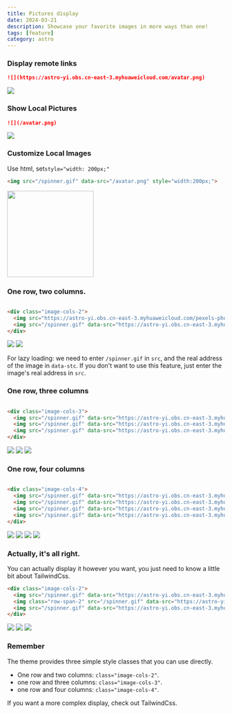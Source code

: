 ```yaml
---
title: Pictures display
date: 2024-03-21
description: Showcase your favorite images in more ways than one!
tags: [feature]
category: astro
---
```


### Display remote links

```md
![](https://astro-yi.obs.cn-east-3.myhuaweicloud.com/avatar.png)
```

![](https://astro-yi.obs.cn-east-3.myhuaweicloud.com/avatar.png)

### Show Local Pictures

```md
![](/avatar.png)
```

![](/avatar.png)

### Customize Local Images

Use html, set`style="width: 200px;"`

```html
<img src="/spinner.gif" data-src="/avatar.png" style="width:200px;">
```

<img src="/spinner.gif" data-src="/avatar.png" style="width:200px;">

### One row, two columns.

```html

<div class="image-cols-2">
  <img src="https://astro-yi.obs.cn-east-3.myhuaweicloud.com/pexels-photo-8536415.jpeg">
  <img src="/spinner.gif" data-src="https://astro-yi.obs.cn-east-3.myhuaweicloud.com/pexels-kyle-miller-20582700.jpg">
</div>
```

<div class="image-cols-2">
  <img src="https://astro-yi.obs.cn-east-3.myhuaweicloud.com/pexels-photo-8536415.jpeg">
  <img src="/spinner.gif" data-src="https://astro-yi.obs.cn-east-3.myhuaweicloud.com/pexels-kyle-miller-20582700.jpg" >
</div>


For lazy loading: we need to enter `/spinner.gif` in `src`, and the real address of the image in `data-stc`. If you don't want to use this feature, just enter the image's real address in `src`.

### One row, three columns

```html

<div class="image-cols-3">
  <img src="/spinner.gif" data-src="https://astro-yi.obs.cn-east-3.myhuaweicloud.com/pexels-photo-8536415.jpeg">
  <img src="/spinner.gif" data-src="https://astro-yi.obs.cn-east-3.myhuaweicloud.com/pexels-kyle-miller-20582700.jpg">
  <img src="/spinner.gif" data-src="https://astro-yi.obs.cn-east-3.myhuaweicloud.com/pexels-photo-20523844.jpeg">
</div>
```

<div class="image-cols-3">
  <img src="/spinner.gif" data-src="https://astro-yi.obs.cn-east-3.myhuaweicloud.com/pexels-photo-8536415.jpeg">
  <img src="/spinner.gif" data-src="https://astro-yi.obs.cn-east-3.myhuaweicloud.com/pexels-kyle-miller-20582700.jpg" >
  <img src="/spinner.gif" data-src="https://astro-yi.obs.cn-east-3.myhuaweicloud.com/pexels-photo-20523844.jpeg" >
</div>

### One row, four columns

```html

<div class="image-cols-4">
  <img src="/spinner.gif" data-src="https://astro-yi.obs.cn-east-3.myhuaweicloud.com/pexels-photo-8536415.jpeg">
  <img src="/spinner.gif" data-src="https://astro-yi.obs.cn-east-3.myhuaweicloud.com/pexels-kyle-miller-20582700.jpg">
  <img src="/spinner.gif" data-src="https://astro-yi.obs.cn-east-3.myhuaweicloud.com/pexels-photo-20523844.jpeg">
  <img src="/spinner.gif" data-src="https://astro-yi.obs.cn-east-3.myhuaweicloud.com/pexels-photo-8536415.jpeg">
</div>
```

<div class="image-cols-4">
  <img class="object-fill" src="/spinner.gif" data-src="https://astro-yi.obs.cn-east-3.myhuaweicloud.com/pexels-photo-8536415.jpeg">
  <img class="object-fill" src="/spinner.gif" data-src="https://astro-yi.obs.cn-east-3.myhuaweicloud.com/pexels-kyle-miller-20582700.jpg" >
  <img class="object-fill" src="/spinner.gif" data-src="https://astro-yi.obs.cn-east-3.myhuaweicloud.com/pexels-photo-20523844.jpeg" >
  <img src="/spinner.gif" data-src="https://astro-yi.obs.cn-east-3.myhuaweicloud.com/pexels-photo-8536415.jpeg">
</div>

### Actually, it's all right.

You can actually display it however you want, you just need to know a little bit about TailwindCss.

```html
<div class="image-cols-2">
  <img src="/spinner.gif" data-src="https://astro-yi.obs.cn-east-3.myhuaweicloud.com/pexels-photo-8536415.jpeg">
  <img class="row-span-2" src="/spinner.gif" data-src="https://astro-yi.obs.cn-east-3.myhuaweicloud.com/pexels-jeffer-berrire-9027257.jpg">
  <img src="/spinner.gif" data-src="https://astro-yi.obs.cn-east-3.myhuaweicloud.com/pexels-kyle-miller-20582700.jpg">
</div>
```

<div class="image-cols-2">
<img src="/spinner.gif" class="object-fill" data-src="https://astro-yi.obs.cn-east-3.myhuaweicloud.com/pexels-photo-8536415.jpeg">
<img class="row-span-2 object-fill" src="/spinner.gif" data-src="https://astro-yi.obs.cn-east-3.myhuaweicloud.com/pexels-photo-8907866.jpeg">
<img src="/spinner.gif" class="object-fill" data-src="https://astro-yi.obs.cn-east-3.myhuaweicloud.com/pexels-photo-20523844.jpeg">
</div>

### Remember

The theme provides three simple style classes that you can use directly.

+ One row and two columns: `class="image-cols-2"`.
+ one row and three columns: `class="image-cols-3"`.
+ one row and four columns: `class="image-cols-4"`.

If you want a more complex display, check out TailwindCss.